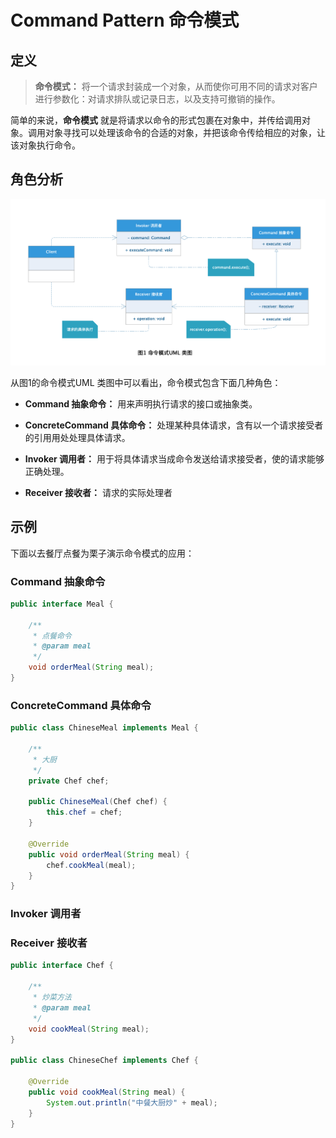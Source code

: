 # Command Pattern 命令模式


## 定义

> **命令模式：** 将一个请求封装成一个对象，从而使你可用不同的请求对客户进行参数化：对请求排队或记录日志，以及支持可撤销的操作。

简单的来说，**命令模式** 就是将请求以命令的形式包裹在对象中，并传给调用对象。调用对象寻找可以处理该命令的合适的对象，并把该命令传给相应的对象，让该对象执行命令。

## 角色分析

![命令模式UML 类图](../../static/command.png)

从图1的命令模式UML 类图中可以看出，命令模式包含下面几种角色：

+ **Command 抽象命令：** 用来声明执行请求的接口或抽象类。

+ **ConcreteCommand 具体命令：** 处理某种具体请求，含有以一个请求接受者的引用用处处理具体请求。

+ **Invoker 调用者：** 用于将具体请求当成命令发送给请求接受者，使的请求能够正确处理。

+ **Receiver 接收者：** 请求的实际处理者

## 示例

下面以去餐厅点餐为栗子演示命令模式的应用：

### Command 抽象命令

```java
public interface Meal {

    /**
     * 点餐命令
     * @param meal
     */
    void orderMeal(String meal);
}
```

### ConcreteCommand 具体命令

```java
public class ChineseMeal implements Meal {

    /**
     * 大厨
     */
    private Chef chef;

    public ChineseMeal(Chef chef) {
        this.chef = chef;
    }

    @Override
    public void orderMeal(String meal) {
        chef.cookMeal(meal);
    }
}
```

### Invoker 调用者




### Receiver 接收者

```java
public interface Chef {

    /**
     * 炒菜方法
     * @param meal
     */
    void cookMeal(String meal);
}

public class ChineseChef implements Chef {

    @Override
    public void cookMeal(String meal) {
        System.out.println("中餐大厨炒" + meal);
    }
}
```